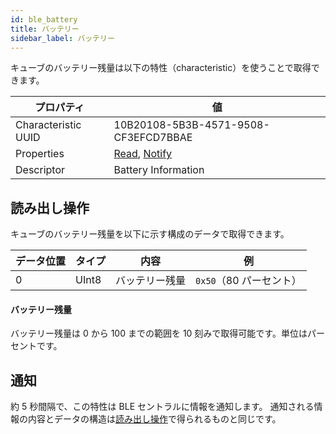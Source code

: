 ```yaml
---
id: ble_battery
title: バッテリー
sidebar_label: バッテリー
---
```


キューブのバッテリー残量は以下の特性（characteristic）を使うことで取得できます。

| プロパティ          | 値                                     |
| ------------------- | -------------------------------------- |
| Characteristic UUID | 10B20108-5B3B-4571-9508-CF3EFCD7BBAE   |
| Properties          | [Read](#読み出し操作), [Notify](#通知) |
| Descriptor          | Battery Information                    |

## 読み出し操作

キューブのバッテリー残量を以下に示す構成のデータで取得できます。

| データ位置 | タイプ | 内容           | 例                      |
| ---------- | ------ | -------------- | ----------------------- |
| 0          | UInt8  | バッテリー残量 | `0x50`（80 パーセント） |

#### バッテリー残量

バッテリー残量は 0 から 100 までの範囲を 10 刻みで取得可能です。単位はパーセントです。

## 通知

約 5 秒間隔で、この特性は BLE セントラルに情報を通知します。
通知される情報の内容とデータの構造は[読み出し操作](#読み出し操作)で得られるものと同じです。
